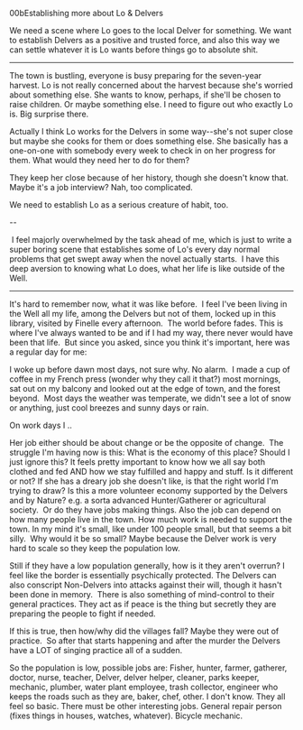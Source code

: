 00bEstablishing more about Lo & Delvers

We need a scene where Lo goes to the local Delver for something. We want to establish Delvers as a positive and trusted force, and also this way we can settle whatever it is Lo wants before things go to absolute shit. 

---

The town is bustling, everyone is busy preparing for the seven-year harvest. Lo is not really concerned about the harvest because she's worried about something else. She wants to know, perhaps, if she'll be chosen to raise children.  Or maybe something else. I need to figure out who exactly Lo is. Big surprise there. 

Actually I think Lo works for the Delvers in some way--she's not super close but maybe she cooks for them or does something else. She basically has a one-on-one with somebody every week to check in on her progress for them.  What would they need her to do for them? 

They keep her close because of her history, though she doesn't know that.  Maybe it's a job interview? Nah, too complicated.  

We need to establish Lo as a serious creature of habit, too.

--

 I feel majorly overwhelmed by the task ahead of me, which is just to write a super boring scene that establishes some of Lo's every day normal problems that get swept away when the novel actually starts.  I have this deep aversion to knowing what Lo does, what her life is like outside of the Well. 



---

It's hard to remember now, what it was like before.  I feel I've been living in the Well all my life, among the Delvers but not of them, locked up in this library, visited by Finelle every afternoon.  The world before fades. This is where I've always wanted to be and if I had my way, there never would have been that life.  But since you asked, since you think it's important, here was a regular day for me: 



I woke up before dawn most days, not sure why. No alarm.  I made a cup of coffee in my French press (wonder why they call it that?) most mornings, sat out on my balcony and looked out at the edge of town, and the forest beyond.  Most days the weather was temperate, we didn't see a lot of snow or anything, just cool breezes and sunny days or rain.  



On work days I ..



Her job either should be about change or be the opposite of change.  The struggle I'm having now is this: What is the economy of this place? Should I just ignore this? It feels pretty important to know how we all say both clothed and fed AND how we stay fulfilled and happy and stuff. Is it different or not? If she has a dreary job she doesn't like, is that the right world I'm trying to draw? Is this a more volunteer economy supported by the Delvers and by Nature? e.g. a sorta advanced Hunter/Gatherer or agricultural society.  Or do they have jobs making things. Also the job can depend on how many people live in the town. How much work is needed to support the town. In my mind it's small, like under 100 people small, but that seems a bit silly.  Why would it be so small? Maybe because the Delver work is very hard to scale so they keep the population low. 

Still if they have a low population generally, how is it they aren't overrun? I feel like the border is essentially psychically protected. The Delvers can also conscript Non-Delvers into attacks against their will, though it hasn't been done in memory.  There is also something of mind-control to their general practices. They act as if peace is the thing but secretly they are preparing the people to fight if needed. 

If this is true, then how/why did the villages fall? Maybe they were out of practice.  So after that starts happening and after the murder the Delvers have a LOT of singing practice all of a sudden. 

So the population is low, possible jobs are: Fisher, hunter, farmer, gatherer, doctor, nurse, teacher, Delver, delver helper, cleaner, parks keeper, mechanic, plumber, water plant employee, trash collector, engineer who keeps the roads such as they are, baker, chef, other. I don't know. They all feel so basic. There must be other interesting jobs. General repair person (fixes things in houses, watches, whatever). Bicycle mechanic. 